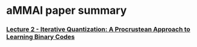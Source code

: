 # aMMAI paper summary

### [Lecture 2 - Iterative Quantization: A Procrustean Approach to Learning Binary Codes](https://github.com/k123321141/paper_notes/blob/master/Lecture_02/README.md)
